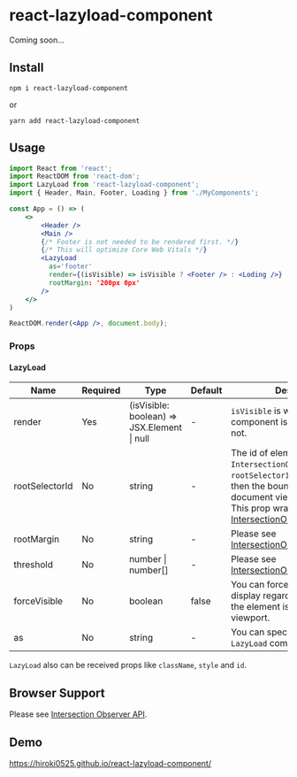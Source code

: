 # react-lazyload-component
Coming soon...

## Install

```
npm i react-lazyload-component
```

or

```
yarn add react-lazyload-component
```

## Usage

```jsx
import React from 'react';
import ReactDOM from 'react-dom';
import LazyLoad from 'react-lazyload-component';
import { Header, Main, Footer, Loading } from './MyComponents';

const App = () => (
    <>
        <Header />
        <Main />
        {/* Footer is not needed to be rendered first. */}
        {/* This will optimize Core Web Vitals */}
        <LazyLoad
          as='footer'
          render={(isVisible) => isVisible ? <Footer /> : <Loding />}
          rootMargin: '200px 0px'
        />
    </>
)

ReactDOM.render(<App />, document.body);
```

### Props

#### LazyLoad

| Name           | Required | Type                                            | Default | Description                                                                                                                                                                                                                                                                          |
|----------------|----------|-------------------------------------------------|---------|--------------------------------------------------------------------------------------------------------------------------------------------------------------------------------------------------------------------------------------------------------------------------------------|
| render         | Yes      | (isVisible: boolean) => JSX.Element &#124; null | -       | `isVisible` is whether the component is in the viewport or not.                                                                                                                                                                                                                      |
| rootSelectorId | No       | string                                          | -       | The id of element which is `IntersectionObserver`'s target. If `rootSelectorId` is not specified, then the bounds of the actual document viewport are used. This prop wraps [IntersectionObserver.root](https://developer.mozilla.org/en-US/docs/Web/API/IntersectionObserver/root). |
| rootMargin     | No       | string                                          | -       | Please see [IntersectionObserver.rootMargin](https://developer.mozilla.org/en-US/docs/Web/API/IntersectionObserver/rootMargin).                                                                                                                                                      |
| threshold      | No       | number &#124; number[]                          | -       | Please see [IntersectionObserver.thresholds](https://developer.mozilla.org/en-US/docs/Web/API/IntersectionObserver/thresholds).                                                                                                                                                      |
| forceVisible   | No       | boolean                                         | false   | You can forces the component to display regardless of whether the element is visible in the viewport.                                                                                                                                                                                |
| as             | No       | string                                          | -       | You can specify tag name to `LazyLoad` component.                                                                                                                                                                                                                                    |

`LazyLoad` also can be received props like `className`, `style` and `id`.

## Browser Support

Please see [Intersection Observer API](https://developer.mozilla.org/en-US/docs/Web/API/Intersection_Observer_API#browser_compatibility).

## Demo
https://hiroki0525.github.io/react-lazyload-component/